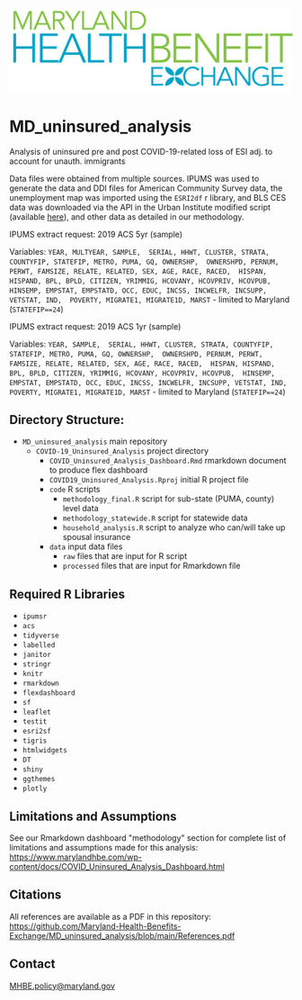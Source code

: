 ![MHBE logo](https://raw.githubusercontent.com/Maryland-Health-Benefits-Exchange/MD_uninsured_analysis/main/MHBE_color_transparent.png) 

# MD_uninsured_analysis
Analysis of uninsured pre and post COVID-19-related loss of ESI 
adj. to account for unauth. immigrants

Data files were obtained from multiple sources. IPUMS was used to generate the 
data and DDI files for American Community Survey data, the unemployment map was imported using the `ESRI2df`
r library, and BLS CES data was downloaded via the API in the Urban Institute
modified script (available [here](https://github.com/Maryland-Health-Benefits-Exchange/covid-neighborhood-job-analysis)), and other data as detailed in our methodology. 

IPUMS extract request: 2019 ACS 5yr (sample) 

Variables:
`YEAR, MULTYEAR, SAMPLE, 
SERIAL, HHWT, CLUSTER, STRATA, COUNTYFIP, STATEFIP, METRO, PUMA, GQ, OWNERSHP, 
OWNERSHPD, PERNUM, PERWT, FAMSIZE, RELATE, RELATED, SEX, AGE, RACE, RACED, 
HISPAN, HISPAND, BPL, BPLD, CITIZEN, YRIMMIG, HCOVANY, HCOVPRIV, HCOVPUB, 
HINSEMP, EMPSTAT, EMPSTATD, OCC, EDUC, INCSS, INCWELFR, INCSUPP, VETSTAT, IND, 
POVERTY, MIGRATE1, MIGRATE1D, MARST` - limited to Maryland (`STATEFIP==24`)

IPUMS extract request: 2019 ACS 1yr (sample) 

Variables:
`YEAR, SAMPLE, 
SERIAL, HHWT, CLUSTER, STRATA, COUNTYFIP, STATEFIP, METRO, PUMA, GQ, OWNERSHP, 
OWNERSHPD, PERNUM, PERWT, FAMSIZE, RELATE, RELATED, SEX, AGE, RACE, RACED, 
HISPAN, HISPAND, BPL, BPLD, CITIZEN, YRIMMIG, HCOVANY, HCOVPRIV, HCOVPUB, 
HINSEMP, EMPSTAT, EMPSTATD, OCC, EDUC, INCSS, INCWELFR, INCSUPP, VETSTAT, IND, 
POVERTY, MIGRATE1, MIGRATE1D, MARST` - limited to Maryland (`STATEFIP==24`)

## Directory Structure:
- `MD_uninsured_analysis`  main repository
  - `COVID-19_Uninsured_Analysis` project directory
    - `COVID_Uninsured_Analysis_Dashboard.Rmd`  rmarkdown document to produce 
    flex dashboard
    - `COVID19_Uninsured_Analysis.Rproj`  initial R project file
    - `code`  R scripts
      * `methodology_final.R` script for sub-state (PUMA, county) level data
      - `methodology_statewide.R` script for statewide data
      - `household_analysis.R` script to analyze who can/will take up spousal insurance
    - `data`  input data files
      * `raw`  files that are input for R script
      * `processed`  files that are input for Rmarkdown file
    

## Required R Libraries
- `ipumsr`
- `acs`
- `tidyverse`
- `labelled`
- `janitor`
- `stringr`
- `knitr`
- `rmarkdown`
- `flexdashboard`
- `sf`
- `leaflet`
- `testit`
- `esri2sf`
- `tigris`
- `htmlwidgets`
- `DT`
- `shiny`
- `ggthemes`
- `plotly`


## Limitations and Assumptions
See our Rmarkdown dashboard "methodology" section for complete list of limitations 
and assumptions made for this analysis: https://www.marylandhbe.com/wp-content/docs/COVID_Uninsured_Analysis_Dashboard.html

## Citations
All references are available as a PDF in this repository: https://github.com/Maryland-Health-Benefits-Exchange/MD_uninsured_analysis/blob/main/References.pdf

## Contact
MHBE.policy@maryland.gov
